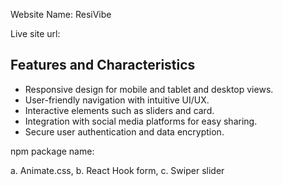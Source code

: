 Website Name: 
ResiVibe

Live site url:

## Features and Characteristics
- Responsive design for mobile and tablet and desktop views.
- User-friendly navigation with intuitive UI/UX.
- Interactive elements such as sliders and card.
- Integration with social media platforms for easy sharing.
- Secure user authentication and data encryption.

npm package name:

a. Animate.css,
b. React Hook form,
c. Swiper slider
